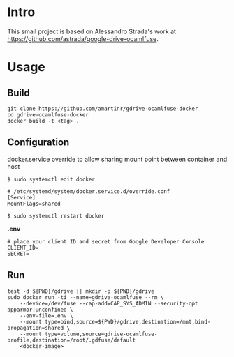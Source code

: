 # Intro
This small project is based on Alessandro Strada's work at https://github.com/astrada/google-drive-ocamlfuse.

# Usage
## Build
    git clone https://github.com/amartinr/gdrive-ocamlfuse-docker
    cd gdrive-ocamlfuse-docker
    docker build -t <tag> .

## Configuration

docker.service override to allow sharing mount point between container and host

    $ sudo systemctl edit docker

    # /etc/systemd/system/docker.service.d/override.conf
    [Service]
    MountFlags=shared

    $ sudo systemctl restart docker

**.env**

    # place your client ID and secret from Google Developer Console
    CLIENT_ID=
    SECRET=

## Run
    test -d ${PWD}/gdrive || mkdir -p ${PWD}/gdrive
    sudo docker run -ti --name=gdrive-ocamlfuse --rm \
        --device=/dev/fuse --cap-add=CAP_SYS_ADMIN --security-opt apparmor:unconfined \
        --env-file=.env \
        --mount type=bind,source=${PWD}/gdrive,destination=/mnt,bind-propagation=shared \
        --mount type=volume,source=gdrive-ocamlfuse-profile,destination=/root/.gdfuse/default
        <docker-image>
